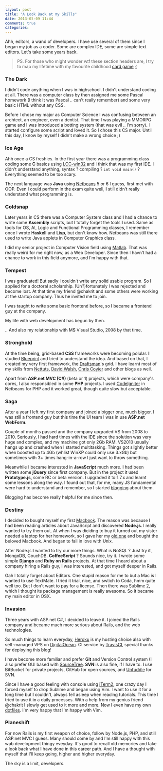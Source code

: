 ```yaml
---
layout: post
title: "A Look Back at my Skills"
date: 2013-05-09 11:44
comments: true
categories:
---
```


Ahh, editors, a wand of developers. I have use several of them since I began
my job as a coder. Some are complex IDE, some are simple text editors. Let's
take some years back.

> PS. For those who might wonder wtf these section headers are,
I try to map my lifetime with my favourite childhood
[card game](http://www.essentialmagic.com/CARDSETS/Default.asp) ;)

### The Dark

I didn't code anything when I was in highschool. I didn't understand coding
at all. There was a computer class by then assigned me some Pascal homework
(I think It was Pascal .. can't really remember) and some very basic HTML without
any CSS.

Before I chose my major as Computer Science I was confusing between an archtect,
an engineer, even a dentist. That time I was playing a MMORPG game and I was
introduced a botting system (that was evil .. I'm sorry).
I started configure some script and loved it.
So I chose this CS major. Until this day, I know by myself I didn't make a
wrong choice ;)

### Ice Age

Ahh once a CS freshies. In the first year there was a programming class
coding some **C** basics using [LCC-win32](http://www.cs.virginia.edu/~lcc-win32/)
and I think that was my first IDE. I didn't understand anything,
syntax ? compiling ? `int void main()` ? Everything seemed to be too scary.

The next language was **Java** using [Netbeans](https://netbeans.org/)
5 or 6 I guess, first met with OOP. Even I could perform in the exam quite well,
I still didn't really understand what programming is.

### Coldsnap

Later years in CS there was a Computer System class and I had a chance
to write some **Assembly** scripts, but I totally forget the tools I used.
Same as tools for OS, AI, Logic and Functional Programming classes,
I remember once I wrote **Haskell** and **Lisp**, but don't know how.
Netbeans was still there used to write Java applets in Computer Graphics class.

I did my senior project in Computer Vision field using [Matlab](http://www.mathworks.com/products/matlab/).
That was really weird for me right now, as a Web Developer.
Since then I havn't had a chance to work in this field anymore, and I'm happy with that.

### Tempest

I was graduated! But sadly I couldn't write any solid usable program.
So I applied for a doctoral scholarship. (Un?)fortunately I was rejected
and become lost. At that time my friend @chakrit and some others were working
at the startup company. Thus he invited me to join.

I was taught to write some basic frontend before, so I became a frontend guy
at the company.

My life with web development has begun by then.

.. And also my relationship with M$ Visual Studio, 2008 by that time.

### Stronghold

At the time being, grid-based **CSS** frameworks were becoming polular.
I studied [Blueprint](http://www.blueprintcss.org/) and tried to understand
the idea. And based on that, I created my very first framework,
the [Draftsman](https://github.com/phatograph/draftsman)'s grid.
I have learnt most of my skills from [Nettuts](net.tutsplus.com),
[David Walsh](http://davidwalsh.name/), [Chris Coyier](http://chriscoyier.net/)
and other blogs as well.

Apart from **ASP.net MVC (C#)** (beta or 1) projects, which were company's cores,
I also responsibled in some **PHP** projects. I used [CodeIgniter](http://ellislab.com/codeigniter)
in Netbeans for PHP and it worked great, though quite slow but acceptable.

### Saga

After a year I left my first company and joined a bigger one, much bigger.
I was still a frontend guy but this time the UI team I was in use
**ASP.net WebForm**.

Couple of months passed and the company upgraded VS
from 2008 to 2010. Seriously, I had hard times with the IDE since
the solution was very huge and complex, and my machine got only 2Gb RAM.
VS2010 usually hangs up and crashed when I started multitasking.
Things got slightly better when boosted up to 4Gb (whlist WinXP could
only use 3.xGb) but sometimes with 3+ times hang-in-a-row I just
want to throw something.

Meanwhile I became interested in **JavaScript** much more. I had been written
some **jQuery** since first company. But in the project it used **Prototype.js**,
some RC or beta version. I upgraded it to 1.7.x and learnt some lessons
along the way. I found out that, for me, many JS fundamental were hard
to understand and remember, so I started [blogging](http://blog.phatograph.com/index.php/tag/javascript/)
about them.

Blogging has become really helpful for me since then.

### Destiny

I decided to bought myself my first [Macbook](http://support.apple.com/kb/sp619).
The reason was because I had been reading articles about JavaScript
and discovered **Node.js**. I really wanted to try them out. At when I was diciding to buy
it turned out my sister needed a laptop for her homework, so I gave her
my [old one](http://shop.lenovo.com/us/laptops/ideapad/y-series/y450) and
bought the beloved Macbook. And began to fall in love with Unix.

After Node.js I wanted to try our more things. What is NoSQL ? Just try it,
MongoDB, CouchDB. **CoffeeScript** ? Sounds nice, try it. I wrote some simple **Django**
and **Ruby on Rails** projects. At that time I heard about a company
hiring a Rails guy, I was interested, and got myself deeper in Rails.

Gah I totally forget about Editors.
One stupid reason for me to but a Mac is I wanted to use TextMate.
I tried it trial, nice, and swtich to Coda, hmm quite well too. But
I don't want to pay for a license. Then there was Sublime 2, which
I thought its package management is really awesome. So it became my
main editor in OSX.

### Invasion

Three years with ASP.net C#, I decided to leave it.
I joined the Rails company and became much more serious about Rails,
and the web technologies.

So much things to learn everyday, [Heroku](heroku.com) is my hosting choice
also with self-managed VPS on [DigitalOcean](digitalocean.com).
CI service by [TravisCI](travis-ci.org/), special thanks for deploying this
blog!

I have become more familiar and prefer **Git** and Version Control system
(I also prefer GUI based with [SourceTree](http://sourcetreeapp.com/).
**SVN** is also fine, if I have to.
I use BitBucket for private projects, GitHub for open sources, and
[Unfuddle](https://unfuddle.com/) for SVN.

Since I have a good feeling with console using [iTerm2](http://www.iterm2.com/),
one crazy day I forced myself to drop Sublime and began using Vim. I want
to use it for a long time but I couldn't, always fell asleep when reading tutorials.
This time I tried to use it in a daily processes. With a help from
my genius friend @chakrit I slowly get used to it more and more.
Now I even have my own [dotfiles](https://github.com/phatograph/dotfiles).
I'm very happy that I'm happy with Vim.

### Planeshift

For now Rails is my first weapon of choice, follow by Node.js, PHP,
and still ASP.net MVC I guess. Many should come by and I'm still
happy with this wab development thingy eveyday. It's good to
recall old memories and take a look back what I have done in this career path.
And I have a thought with myself that I'll keep going, higher and higher
everyday.

The sky is a limit, developers.

